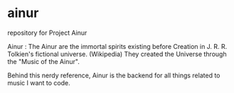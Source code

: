 # ainur
repository for Project Ainur

Ainur : The Ainur are the immortal spirits existing before Creation in J. R. R. Tolkien's fictional universe. (Wikipedia)
They created the Universe through the "Music of the Ainur".

Behind this nerdy reference, Ainur is the backend for all things related to music I want to code.
